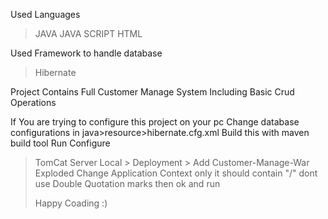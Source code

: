 Used Languages
   >JAVA
   >JAVA SCRIPT
   >HTML

Used Framework to handle database
  >Hibernate


Project Contains Full Customer Manage System Including Basic Crud Operations

If You are trying to configure this project on your pc Change database configurations in java>resource>hibernate.cfg.xml
Build this with maven build tool 
Run Configure 
>TomCat Server Local > Deployment > Add Customer-Manage-War Exploded
>Change Application Context only it should contain "/" dont use Double Quotation marks
>then ok and run
>
>Happy Coading :)
